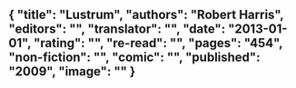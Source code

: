{
 "title": "Lustrum",
 "authors": "Robert Harris",
 "editors": "",
 "translator": "",
 "date": "2013-01-01",
 "rating": "",
 "re-read": "",
 "pages": "454",
 "non-fiction": "",
 "comic": "",
 "published": "2009",
 "image": ""
}
---

